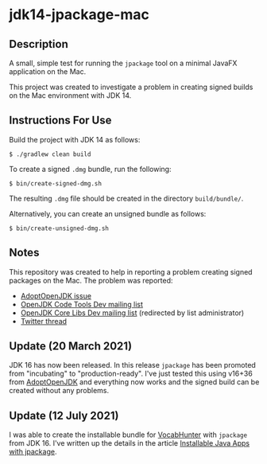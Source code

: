 # jdk14-jpackage-mac

## Description

A small, simple test for running the `jpackage` tool on a minimal JavaFX application on the Mac.

This project was created to investigate a problem in creating signed builds on the Mac environment with JDK 14.

## Instructions For Use

Build the project with JDK 14 as follows:
````
$ ./gradlew clean build
````

To create a signed `.dmg` bundle, run the following:
````
$ bin/create-signed-dmg.sh
````

The resulting `.dmg` file should be created in the directory `build/bundle/`.

Alternatively, you can create an unsigned bundle as follows:
````
$ bin/create-unsigned-dmg.sh
````

## Notes

This repository was created to help in reporting a problem creating signed packages on the Mac.  The problem was reported:

* [AdoptOpenJDK issue](https://github.com/AdoptOpenJDK/openjdk-build/issues/1718)
* [OpenJDK Code Tools Dev mailing list](https://mail.openjdk.java.net/pipermail/code-tools-dev/2020-May/000595.html)
* [OpenJDK Core Libs Dev mailing list](https://mail.openjdk.java.net/pipermail/core-libs-dev/2020-May/066194.html) (redirected by list administrator)
* [Twitter thread](https://twitter.com/vocabhunterapp/status/1256248440784392192?s=20)

## Update (20 March 2021)

JDK 16 has now been released.  In this release `jpackage` has been promoted from "incubating" to "production-ready".  I've just tested this using v16+36 from [AdoptOpenJDK](https://adoptopenjdk.net) and everything now works and the signed build can be created without any problems.

## Update (12 July 2021)

I was able to create the installable bundle for [VocabHunter](https://github.com/VocabHunter/VocabHunter) with `jpackage` from JDK 16.  I've written up the details in the article [Installable Java Apps with jpackage](https://vocabhunter.github.io/2021/07/10/installable-java-apps-with-jpackage.html).